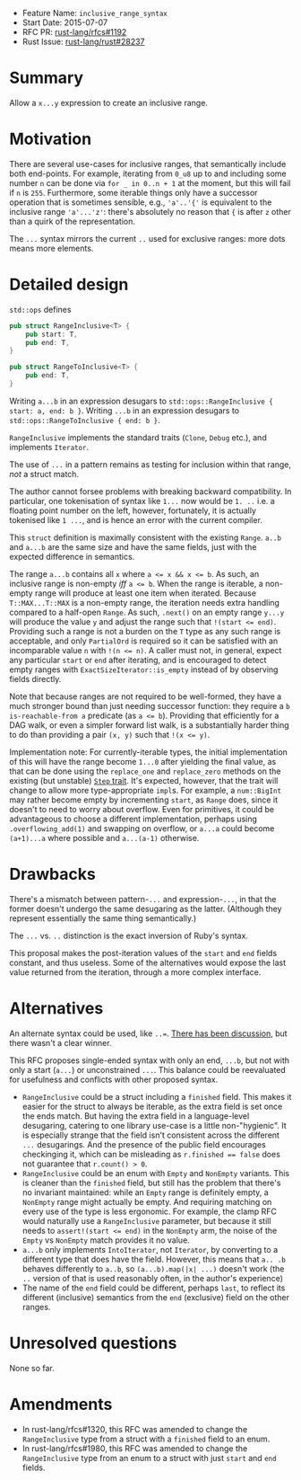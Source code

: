 - Feature Name: `inclusive_range_syntax`
- Start Date: 2015-07-07
- RFC PR: [rust-lang/rfcs#1192](https://github.com/rust-lang/rfcs/pull/1192)
- Rust Issue: [rust-lang/rust#28237](https://github.com/rust-lang/rust/issues/28237)

# Summary

Allow a `x...y` expression to create an inclusive range.

# Motivation

There are several use-cases for inclusive ranges, that semantically
include both end-points. For example, iterating from `0_u8` up to and
including some number `n` can be done via `for _ in 0..n + 1` at the
moment, but this will fail if `n` is `255`. Furthermore, some iterable
things only have a successor operation that is sometimes sensible,
e.g., `'a'..'{'` is equivalent to the inclusive range `'a'...'z'`:
there's absolutely no reason that `{` is after `z` other than a quirk
of the representation.

The `...` syntax mirrors the current `..` used for exclusive ranges:
more dots means more elements.

# Detailed design

`std::ops` defines

```rust
pub struct RangeInclusive<T> {
    pub start: T,
    pub end: T,
}

pub struct RangeToInclusive<T> {
    pub end: T,
}
```

Writing `a...b` in an expression desugars to
`std::ops::RangeInclusive { start: a, end: b }`. Writing `...b` in an
expression desugars to `std::ops::RangeToInclusive { end: b }`.

`RangeInclusive` implements the standard traits (`Clone`, `Debug`
etc.), and implements `Iterator`.

The use of `...` in a pattern remains as testing for inclusion
within that range, *not* a struct match.

The author cannot forsee problems with breaking backward
compatibility. In particular, one tokenisation of syntax like `1...`
now would be `1. ..` i.e. a floating point number on the left,
however, fortunately, it is actually tokenised like `1 ...`, and is
hence an error with the current compiler.

This `struct` definition is maximally consistent with the existing `Range`.
`a..b` and `a...b` are the same size and have the same fields, just with
the expected difference in semantics.

The range `a...b` contains all `x` where `a <= x && x <= b`.  As such, an
inclusive range is non-empty _iff_ `a <= b`.  When the range is iterable,
a non-empty range will produce at least one item when iterated.  Because
`T::MAX...T::MAX` is a non-empty range, the iteration needs extra handling
compared to a half-open `Range`.  As such, `.next()` on an empty range
`y...y` will produce the value `y` and adjust the range such that
`!(start <= end)`.  Providing such a range is not a burden on the `T` type as
any such range is acceptable, and only `PartialOrd` is required so
it can be satisfied with an incomparable value `n` with `!(n <= n)`.
A caller must not, in general, expect any particular `start` or `end`
after iterating, and is encouraged to detect empty ranges with
`ExactSizeIterator::is_empty` instead of by observing fields directly.

Note that because ranges are not required to be well-formed, they have a
much stronger bound than just needing successor function: they require a
`b is-reachable-from a` predicate (as `a <= b`). Providing that efficiently
for a DAG walk, or even a simpler forward list walk, is a substantially
harder thing to do than providing a pair `(x, y)` such that `!(x <= y)`.

Implementation note: For currently-iterable types, the initial implementation
of this will have the range become `1...0` after yielding the final value,
as that can be done using the `replace_one` and `replace_zero` methods on
the existing (but unstable) [`Step` trait][step_trait].  It's expected,
however, that the trait will change to allow more type-appropriate `impl`s.
For example, a `num::BigInt` may rather become empty by incrementing `start`,
as `Range` does, since it doesn't to need to worry about overflow.  Even for
primitives, it could be advantageous to choose a different implementation,
perhaps using `.overflowing_add(1)` and swapping on overflow, or `a...a`
could become `(a+1)...a` where possible and `a...(a-1)` otherwise.

[step_trait]: https://github.com/rust-lang/rust/issues/27741

# Drawbacks

There's a mismatch between pattern-`...` and expression-`...`, in that
the former doesn't undergo the same desugaring as the
latter. (Although they represent essentially the same thing
semantically.)

The `...` vs. `..` distinction is the exact inversion of Ruby's syntax.

This proposal makes the post-iteration values of the `start` and `end` fields
constant, and thus useless.  Some of the alternatives would expose the
last value returned from the iteration, through a more complex interface.

# Alternatives

An alternate syntax could be used, like
`..=`. [There has been discussion][discuss], but there wasn't a clear
winner.

[discuss]: https://internals.rust-lang.org/t/vs-for-inclusive-ranges/1539

This RFC proposes single-ended syntax with only an end, `...b`, but not
with only a start (`a...`) or unconstrained `...`. This balance could be
reevaluated for usefulness and conflicts with other proposed syntax.

- `RangeInclusive` could be a struct including a `finished` field.
  This makes it easier for the struct to always be iterable, as the extra
  field is set once the ends match.  But having the extra field in a
  language-level desugaring, catering to one library use-case is a little
  non-"hygienic". It is especially strange that the field isn't consistent
  across the different `...` desugarings.  And the presence of the public
  field encourages checkinging it, which can be misleading as
  `r.finished == false` does not guarantee that `r.count() > 0`.
- `RangeInclusive` could be an enum with `Empty` and `NonEmpty` variants.
  This is cleaner than the `finished` field, but still has the problem that
  there's no invariant maintained: while an `Empty` range is definitely empty,
  a `NonEmpty` range might actually be empty.  And requiring matching on every
  use of the type is less ergonomic.  For example, the clamp RFC would
  naturally use a `RangeInclusive` parameter, but because it still needs
  to `assert!(start <= end)` in the `NonEmpty` arm, the noise of the `Empty`
  vs `NonEmpty` match provides it no value.
- `a...b` only implements `IntoIterator`, not `Iterator`, by
  converting to a different type that does have the field. However,
  this means that `a.. .b` behaves differently to `a..b`, so
  `(a...b).map(|x| ...)` doesn't work (the `..` version of that is
  used reasonably often, in the author's experience)
- The name of the `end` field could be different, perhaps `last`, to reflect
  its different (inclusive) semantics from the `end` (exclusive) field on
  the other ranges.

# Unresolved questions

None so far.

# Amendments

* In rust-lang/rfcs#1320, this RFC was amended to change the `RangeInclusive`
  type from a struct with a `finished` field to an enum.
* In rust-lang/rfcs#1980, this RFC was amended to change the `RangeInclusive`
  type from an enum to a struct with just `start` and `end` fields.
